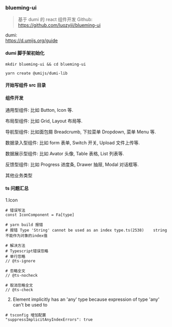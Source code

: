 ### blueming-ui

> 基于 dumi 的 react 组件开发
> Github:  
> https://github.com/luozyiii/blueming-ui

dumi:  
https://d.umijs.org/guide

#### dumi 脚手架初始化

```
mkdir blueming-ui && cd blueming-ui

yarn create @umijs/dumi-lib
```

#### 开始写组件 src 目录

#### 组件开发

通用型组件: 比如 Button, Icon 等.

布局型组件: 比如 Grid, Layout 布局等.

导航型组件: 比如面包屑 Breadcrumb, 下拉菜单 Dropdown, 菜单 Menu 等.

数据录入型组件: 比如 form 表单, Switch 开关, Upload 文件上传等.

数据展示型组件: 比如 Avator 头像, Table 表格, List 列表等.

反馈型组件: 比如 Progress 进度条, Drawer 抽屉, Modal 对话框等.

其他业务类型

#### ts 问题汇总

1.Icon

```
# 错误写法
const IconComponent = Fa[type]

# yarn build 报错
# 报错 Type 'String' cannot be used as an index type.ts(2538)    string不能作为对象的index值

# 解决方法
# Typescript错误忽略
# 单行忽略
// @ts-ignore

# 忽略全文
// @ts-nocheck

# 取消忽略全文
// @ts-check
```

2. Element implicitly has an 'any' type because expression of type 'any' can't be used to

```
# tsconfig 增加配置
"suppressImplicitAnyIndexErrors": true
```
